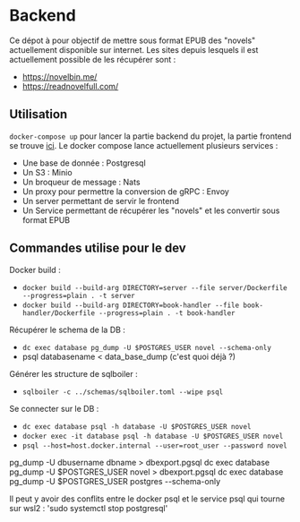 # Backend

Ce dépot à pour objectif de mettre sous format EPUB des "novels" actuellement disponible sur internet.
Les sites depuis lesquels il est actuellement possible de les récupérer sont :
- https://novelbin.me/
- https://readnovelfull.com/

## Utilisation

`docker-compose up` pour lancer la partie backend du projet, la partie frontend se trouve [ici](https://github.com/MrColorado/frontend).
Le docker compose lance actuellement plusieurs services :
- Une base de donnée : Postgresql
- Un S3 : Minio
- Un broqueur de message : Nats
- Un proxy pour permettre la conversion de gRPC : Envoy
- Un server permettant de servir le frontend
- Un Service permettant de récupérer les "novels" et les convertir sous format EPUB

## Commandes utilise pour le dev

Docker build :
- `docker build --build-arg DIRECTORY=server --file server/Dockerfile --progress=plain . -t server`
- `docker build --build-arg DIRECTORY=book-handler --file book-handler/Dockerfile --progress=plain . -t book-handler`

Récupérer le schema de la DB :
- `dc exec database pg_dump -U $POSTGRES_USER novel --schema-only`
- psql databasename < data_base_dump (c'est quoi déjà ?)
  
Générer les structure de sqlboiler :
- `sqlboiler -c ../schemas/sqlboiler.toml --wipe psql`

Se connecter sur le DB : 
- `dc exec database psql -h database -U $POSTGRES_USER novel`
- `docker exec -it database psql -h database -U $POSTGRES_USER novel`
- `psql --host=host.docker.internal --user=root_user --password novel`

pg_dump -U dbusername dbname > dbexport.pgsql
dc exec database pg_dump -U $POSTGRES_USER novel > dbexport.pgsql
dc exec database pg_dump -U $POSTGRES_USER postgres --schema-only


Il peut y avoir des conflits entre le docker psql et le service psql qui tourne sur wsl2 : 'sudo systemctl stop postgresql'